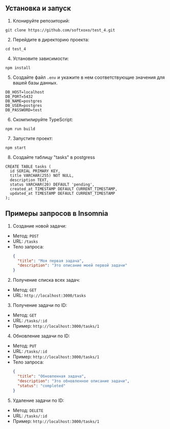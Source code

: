 ## Установка и запуск

1. Клонируйте репозиторий:
```
git clone https://github.com/softxoxo/test_4.git
```
2. Перейдите в директорию проекта:
```
cd test_4
```
4. Установите зависимости:
```
npm install
```
5. Создайте файл `.env` и укажите в нем соответствующие значения для вашей базы данных.
```
DB_HOST=localhost
DB_PORT=5432
DB_NAME=postgres
DB_USER=postgres
DB_PASSWORD=test
```
6. Скомпилируйте TypeScript:
```
npm run build
```
7. Запустите проект:
```
npm start
```
8. Создайте таблицу "tasks" в postgress
```
CREATE TABLE tasks (
  id SERIAL PRIMARY KEY,
  title VARCHAR(255) NOT NULL,
  description TEXT,
  status VARCHAR(20) DEFAULT 'pending',
  created_at TIMESTAMP DEFAULT CURRENT_TIMESTAMP,
  updated_at TIMESTAMP DEFAULT CURRENT_TIMESTAMP
);
```
## Примеры запросов в Insomnia

1. Создание новой задачи:
- Метод: `POST`
- URL: `/tasks`
- Тело запроса:
  ```json
  {
    "title": "Моя первая задача",
    "description": "Это описание моей первой задачи"
  }
  ```

2. Получение списка всех задач:
- Метод: `GET`
- URL: `http://localhost:3000/tasks`

3. Получение задачи по ID:
- Метод: `GET`
- URL: `/tasks/:id`
- Пример: `http://localhost:3000/tasks/1`

4. Обновление задачи по ID:
- Метод: `PUT`
- URL: `/tasks/:id`
- Пример: `http://localhost:3000/tasks/1`
- Тело запроса:
  ```json
  {
    "title": "Обновленная задача",
    "description": "Это обновленное описание задачи",
    "status": "completed"
  }
  ```

5. Удаление задачи по ID:
- Метод: `DELETE`
- URL: `/tasks/:id`
- Пример: `http://localhost:3000/tasks/1`
